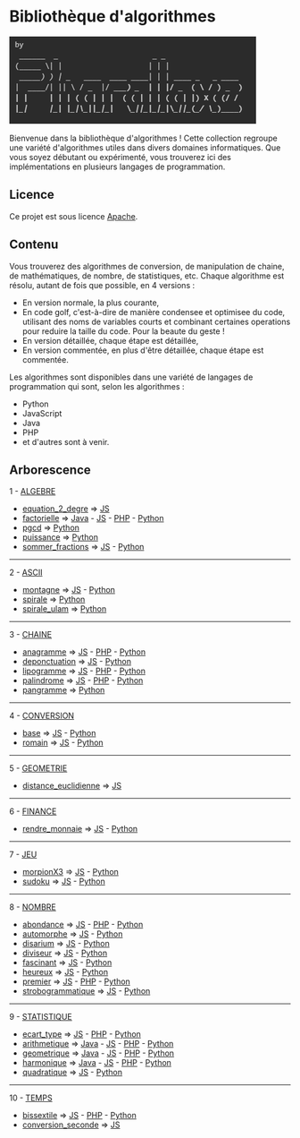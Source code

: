 # Bibliothèque d'algorithmes

![Illustration de l'auteur](./img/pharallaxe.png)


Bienvenue dans la bibliothèque d'algorithmes ! Cette collection regroupe une variété d'algorithmes utiles dans divers domaines informatiques. Que vous soyez débutant ou expérimenté, vous trouverez ici des implémentations en plusieurs langages de programmation.

## Licence
Ce projet est sous licence [Apache](./LICENSE).


## Contenu

Vous trouverez des algorithmes de conversion, de manipulation de chaine, de mathématiques, de nombre, de statistiques, etc.
Chaque algorithme est résolu, autant de fois que possible, en 4 versions :
* En version normale, la plus courante,
* En code golf, c'est-à-dire de manière condensee et optimisee du code, utilisant des noms de variables courts et combinant certaines operations pour reduire la taille du code. Pour la beaute du geste !
* En version détaillée, chaque étape est détaillée,
* En version commentée, en plus d'être détaillée, chaque étape est commentée.

Les algorithmes sont disponibles dans une variété de langages de programmation qui sont, selon les algorithmes :

- Python
- JavaScript
- Java
- PHP
- et d'autres sont à venir.

## Arborescence

1 - [ALGEBRE](algebre)
  * [equation_2_degre](algebre/equation_2_degre) => [JS](algebre/equation_2_degre/equation_2_degre.js)
  * [factorielle](algebre/factorielle) => [Java](algebre/factorielle/Factorielle.java) - [JS](algebre/factorielle/factorielle.js) - [PHP](algebre/factorielle/factorielle.php) - [Python](algebre/factorielle/factorielle.py)
  * [pgcd](algebre/pgcd) => [Python](algebre/pgcd/pgcd.py)
  * [puissance](algebre/puissance) => [Python](algebre/puissance/puissance.py)
  * [sommer_fractions](algebre/sommer_fractions) => [JS](algebre/sommer_fractions/sommer_fractions.js) - [Python](algebre/sommer_fractions/sommer_fractions.py)

---

2 - [ASCII](ascii)
* [montagne](ascii/montagne) => [JS](ascii/montagne/montagne.js) - [Python](ascii/montagne/montagne.py)
* [spirale](ascii/spirale) => [Python](ascii/spirale/spirale.py)
* [spirale_ulam](ascii/spirale_ulam) => [Python](ascii/spirale_ulam/spirale_ulam.py)

---

3 - [CHAINE](chaine)
* [anagramme](chaine/anagramme) => [JS](chaine/anagramme/anagramme.js) - [PHP](chaine/anagramme/anagramme.php) - [Python](chaine/anagramme/anagramme.py)
* [deponctuation](chaine/deponctuation) => [JS](chaine/deponctuation/deponctuation.js) - [Python](chaine/deponctuation/deponctuation.py)
* [lipogramme](chaine/lipogramme) => [JS](chaine/lipogramme/lipogramme.js) - [PHP](chaine/lipogramme/lipogramme.php) - [Python](chaine/lipogramme/lipogramme.py)
* [palindrome](chaine/palindrome) => [JS](chaine/palindrome/palindrome.js) - [PHP](chaine/palindrome/palindrome.php) - [Python](chaine/palindrome/palindrome.py)
* [pangramme](chaine/pangramme) => [Python](chaine/pangramme/pangramme.py)

---

4 - [CONVERSION](conversion)
* [base](conversion/base) => [JS](conversion/base/base.js) - [Python](conversion/base/base.py)
* [romain](conversion/romain) => [JS](conversion/romain/romain.js) - [Python](conversion/romain/romain.py)

---

5 - [GEOMETRIE](geometrie)
* [distance_euclidienne](geometrie/distance_euclidienne) => [JS](geometrie/distance_euclidienne/distance_euclidienne.js)

---

6 - [FINANCE](finance) 
* [rendre_monnaie](finance/rendre_monnaie) => [JS](finance/rendre_monnaie/rendre_monnaie.js) - [Python](finance/rendre_monnaie/rendre_monnaie.py)

---

7 - [JEU](jeu)
* [morpionX3](jeu/morpionX3) => [JS](jeu/morpionX3/morpionX3.js) - [Python](jeu/morpionX3/morpionX3.py)
* [sudoku](jeu/sudoku) => [JS](jeu/sudoku/sudoku.js) - [Python](jeu/sudoku/sudoku.py)

---

8 - [NOMBRE](nombre)
* [abondance](nombre/abondance) => [JS](nombre/abondance/abondance.js) - [PHP](nombre/abondance/abondance.php) - [Python](nombre/abondance/abondance.py)
* [automorphe](nombre/automorphe) => [JS](nombre/automorphe/automorphe.js) - [Python](nombre/automorphe/automorphe.py)
* [disarium](nombre/disarium) => [JS](nombre/disarium/disarium.js) - [Python](nombre/disarium/disarium.py)
* [diviseur](nombre/diviseur) => [JS](nombre/diviseur/diviseur.js) - [Python](nombre/diviseur/diviseur.py)
* [fascinant](nombre/fascinant) => [JS](nombre/fascinant/fascinant.js) - [Python](nombre/fascinant/fascinant.py)
* [heureux](nombre/heureux) => [JS](nombre/heureux/heureux.js) - [Python](nombre/heureux/heureux.py)
* [premier](nombre/premier) => [JS](nombre/premier/premier.js) - [PHP](nombre/premier/premier.php) - [Python](nombre/premier/premier.py)
* [strobogrammatique](nombre/strobogrammatique) => [JS](nombre/strobogrammatique/strobogrammatique.js) - [Python](nombre/strobogrammatique/strobogrammatique.py)

---

9 - [STATISTIQUE](statistique)
* [ecart_type](statistique/ecart_type) => [JS](statistique/ecart_type/ecart_type.js) - [PHP](statistique/ecart_type/ecart_type.php) - [Python](statistique/ecart_type/ecart_type.py)
* [arithmetique](statistique/arithmetique) => [Java](statistique/arithmetique/Arithmetique.java) - [JS](statistique/arithmetique/arithmetique.js) - [PHP](statistique/arithmetique/arithmetique.php) - [Python](statistique/arithmetique/arithmetique.py)
* [geometrique](statistique/geometrique) => [Java](statistique/geometrique/Geometrique.java) - [JS](statistique/geometrique/geometrique.js) - [PHP](statistique/geometrique/geometrique.php) - [Python](statistique/geometrique/geometrique.py)
* [harmonique](statistique/harmonique) => [Java](statistique/harmonique/Harmonique.java) - [JS](statistique/harmonique/harmonique.js) - [PHP](statistique/harmonique/harmonique.php) - [Python](statistique/harmonique/harmonique.py)
* [quadratique](statistique/quadratique) => [JS](statistique/quadratique/quadratique.js) - [Python](statistique/quadratique/quadratique.py)

---

10 - [TEMPS](temps)
* [bissextile](temps/bissextile) => [JS](temps/bissextile/bissextile.js) - [PHP](temps/bissextile/bissextile.php) - [Python](temps/bissextile/bissextile.py)
* [conversion_seconde](temps/conversion_seconde) => [JS](temps/conversion_seconde/conversion_seconde.js)